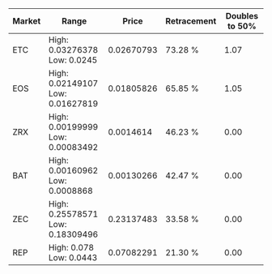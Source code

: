 | Market | Range | Price| Retracement | Doubles to 50% |
| --- | --- | --- | --- | --- |
| ETC | High: 0.03276378<br />Low: 0.0245 | 0.02670793 | 73.28 % | 1.07 |
| EOS | High: 0.02149107<br />Low: 0.01627819 | 0.01805826 | 65.85 % | 1.05 |
| ZRX | High: 0.00199999<br />Low: 0.00083492 | 0.0014614 | 46.23 % | 0.00 |
| BAT | High: 0.00160962<br />Low: 0.0008868 | 0.00130266 | 42.47 % | 0.00 |
| ZEC | High: 0.25578571<br />Low: 0.18309496 | 0.23137483 | 33.58 % | 0.00 |
| REP | High: 0.078<br />Low: 0.0443 | 0.07082291 | 21.30 % | 0.00 |
